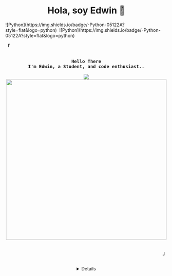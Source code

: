 <div align="center">
    <h1 align="center">Hola, soy Edwin 👋</h1>
</div>
![Python](https://img.shields.io/badge/-Python-05122A?style=flat&logo=python)&nbsp;
![Python](https://img.shields.io/badge/-Python-05122A?style=flat&logo=python)&nbsp;

<p align="left"><strong><samp>「</samp></strong></p>
    <p align="center">
      <samp><br>
            <b>
            Hello There
        <br>
            I'm Edwin, a Student, and code enthusiast..
        </b>
        <br>
        <br>
          <image src="https://readme-typing-svg.herokuapp.com?color=AA18F7&lines=I'm+an+Indie+Developer">
        <br>
              <a href="https://wakatime.com"><img src="https://wakatime.com/share/@Poke/8c81555b-9185-44ae-8e18-4b9fea7620cd.svg" width="500"/></a>
          <br>
      </samp><br>
    </p>
<p align="right"><strong><samp>」</samp></strong></p>

<br>
<details align="center">
<img src="https://github-profile-trophy.vercel.app/?username=edwin-uwu&theme=radical&row=1&column=7&margin-h=15&margin-w=5&no-bg=true">

<h2></h2><br>
<!-- Github Stats -->
<p align="center">
    <samp>
<details>
  <summary>My Profile Stats</summary>
  <br/>
          <img alt="GitHub Stats" src="https://github-readme-stats.vercel.app/api?username=edwin-uwu&show_icons=true&include_all_commits=true&count_private=true&hide=issues&hide_border=true&theme=nord"/>
  <br/>
  <summary>Most used Languages</summary>
  <br>
  <img alt="GitHub Stats" src="https://github-readme-stats.vercel.app/api/top-langs/?username=edwin-uwu&layout=compact&theme=nord&count_private=true">
  </br>
</details>

